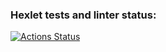 ### Hexlet tests and linter status:
[![Actions Status](https://github.com/newbypro/python-project-lvl1/workflows/hexlet-check/badge.svg)](https://github.com/newbypro/python-project-lvl1/actions)